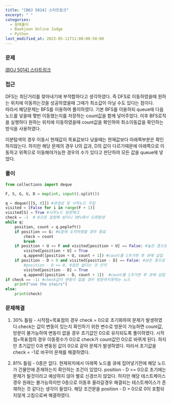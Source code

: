 ```yaml
---
title: "[BOJ 5014] 스타트링크"
excerpt: " "
categories:
  - 문제풀이
  - Baekjoon Online Judge
  - Python
last_modified_at: 2023-05-11T11:00:00-50:00
---
```


### 문제

[[BOJ 5014] 스타트링크](https://www.acmicpc.net/problem/5014)

### 접근

DFS는 최단거리를 찾아내기에 부적합하다고 생각하였다. 즉 DFS로 이동하였을때 원하는 위치에 이동하는것을 성공하였을때 그때가 최소값이 아닐 수도 있다는 점이다.  
따라서 해당문제는 BFS를 이용하여 풀이하였다. 기본 BFS를 이용하되 queue에 다음노드를 넣을때 몇번 이동했는지를 저장하는 count값을 함께 넣어주었다.
이후 BFS로직을 실행하다 원하는 위치에 이동하였을때 count값을 확인하여 최소이동값을 확인하는 방식을 사용하였다.

이분탐색의 경우 이동시 현재값이 목표값보다 낮을때는 현재값보다 아래쪽부분은 확인하지않는다. 하지만 해당 문제의 경우 U의 값과, D의 값이 다르기때문에 아래쪽으로 이동하고 위쪽으로 이동해야가능한 경우의 수가 있다고 판단하여 모든 값을 queue에 넣었다.

### 풀이

```python
from collections import deque

F, S, G, U, D = map(int, input().split())

q = deque([[S, 0]]) #큐생성 및 시작노드 주입
visited = [False for i in range(F + 1)]
visited[S] = True #시작노드 방문체크
check = -1  # 0으로 설정해 놨더니 30%에서 오류발생
while q:
    position, count = q.popleft()
    if position == G: #G층에 도착하였을 경우 종료
        check = count
        break
    if position + U <= F and visited[position + U] == False: #높은 층으로 이동
        visited[position + U] = True
        q.append([position + U, count + 1]) #count를 1추가한 후 큐에 삽입
    if position - D > 0 and visited[position - D] == False: #낮은 층으로 이동
        #position - D >= 0, 0층은 없다는 것 인지
        visited[position - D] = True
        q.append([position - D, count + 1])  #count를 1추가한 후 큐에 삽입
if check == -1: #check값이 변동이 없을 경우 방문하지못하는 노드
    print("use the stairs")
else:
    print(check)
```

### 문제해결

1. 30% 틀림 - 시작점=목표점의 경우
   check = 0으로 초기화하여 문제가 발생하였다.check는 값이 변동이 있는지 확인하기 위한 변수로 방문이 가능하면 count값, 방문이 불가능하여 변동이 없을 경우 초기값인 0으로 유지되도록 풀이하였다. 시작점=목표점의 경우 이동횟수가 0으로 check가 count값인 0으로 바뀌게 된다. 하지만 초기값인 0과 변동된 값이 0으로 같아 문제가 발생하였다. 따라서 초기값을 check = -1로 바꾸어 문제를 해결하였다.

2. 81% 틀림 - 0층은 없다.
   현재위치에서 아래쪽 노드를 큐에 집어넣기전에 해당 노드가 건물안에 존재하는지 확인하는 조건이 있었다. position - D >= 0으로 초기에는 문제가 될것이라고 예상하지 않아 별로 신경쓰지 않았다. 하지만 해당 테스트케이스 경우 원래는 불가능하지만 0층으로 이동후 올라갈경우 해결되는 테스트케이스가 존재하는 것 같다는 생각이 들었다. 해당 조건문을 position - D > 0으로 0이 포함되지않게 고침으로써 해결하였다.
